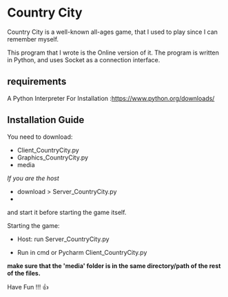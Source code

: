 # Country City

Country City is a well-known all-ages game, that I used to play since I can remember myself.

This program that I wrote is the Online version of it.
The program is written in Python, and uses Socket as a connection interface.


## requirements

A Python Interpreter 
For Installation :https://www.python.org/downloads/


## Installation Guide

You need to download:

- Client_CountryCity.py
- Graphics_CountryCity.py
- media
 
*If you are the host*
* download > Server_CountryCity.py
* 
and start it before starting the game itself.

Starting the game:

- Host: run Server_CountryCity.py
  
- Run in cmd or Pycharm Client_CountryCity.py

**make sure that the 'media' folder is in the same directory/path of the rest of the files.** 

Have Fun !!! :+1:
